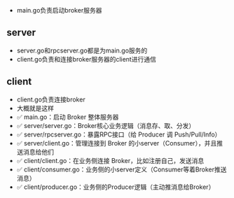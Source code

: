 - main.go负责启动broker服务器
## server
- server.go和rpcserver.go都是为main.go服务的
- client.go负责和连接broker服务器的client进行通信
## client
- client.go负责连接broker
- 大概就是这样
- ✅ main.go：启动 Broker 整体服务器
- ✅ server/server.go：Broker核心业务逻辑（消息存、取、分发）
- ✅ server/rpcserver.go：暴露RPC接口（给 Producer 调 Push/Pull/Info）
- ✅ server/client.go：管理连接到 Broker 的小server（Consumer），并且推送消息给他们
- ✅ client/client.go：在业务侧连接 Broker，比如注册自己，发送消息
- ✅ client/consumer.go：业务侧的小server定义（Consumer等着Broker推送消息）
- ✅ client/producer.go：业务侧的Producer逻辑（主动推消息给Broker）

